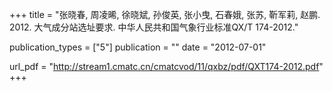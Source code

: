 +++
title = "张晓春, 周凌晞, 徐晓斌, 孙俊英, 张小曳, 石春娥, 张苏, 靳军莉, 赵鹏. 2012. 大气成分站选址要求. 中华人民共和国气象行业标准QX/T 174-2012."

publication_types = ["5"]
publication = ""
date = "2012-07-01"

url_pdf = "http://stream1.cmatc.cn/cmatcvod/11/qxbz/pdf/QXT174-2012.pdf"
+++

